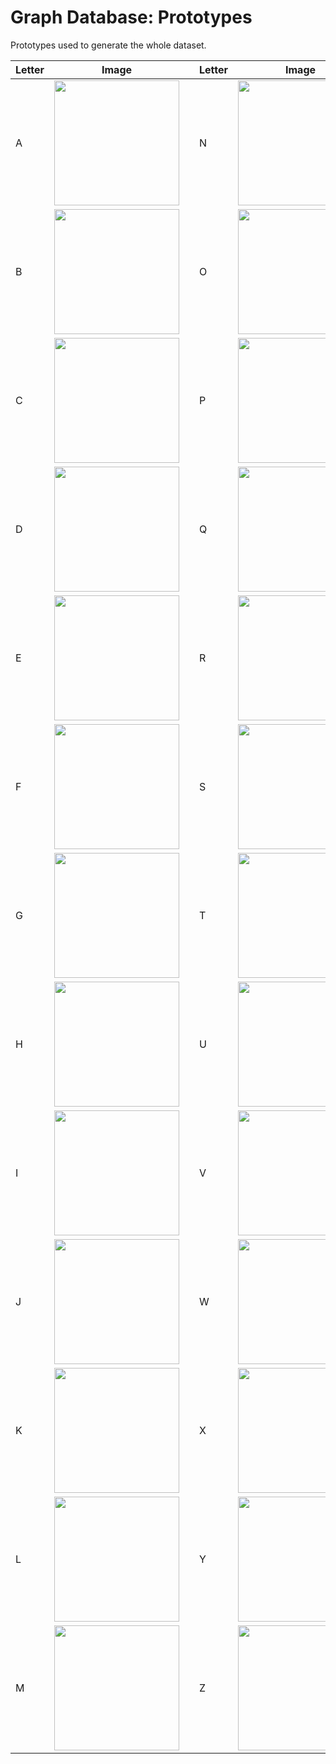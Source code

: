 # Graph Database: Prototypes

Prototypes used to generate the whole dataset.


| Letter  | Image | | Letter  | Image |
| ------------- | ------------- | ------------- | ------------- | ------------- |
| A  | <img src="https://github.com/priba/graph_db/blob/master/prototypes/A.png" width="200"> | | N  | <img src="https://github.com/priba/graph_db/blob/master/prototypes/N.png" width="200"> |
| B  | <img src="https://github.com/priba/graph_db/blob/master/prototypes/B.png" width="200"> | | O  | <img src="https://github.com/priba/graph_db/blob/master/prototypes/O.png" width="200"> |
| C  | <img src="https://github.com/priba/graph_db/blob/master/prototypes/C.png" width="200"> | | P  | <img src="https://github.com/priba/graph_db/blob/master/prototypes/P.png" width="200"> |
| D  | <img src="https://github.com/priba/graph_db/blob/master/prototypes/D.png" width="200"> | | Q  | <img src="https://github.com/priba/graph_db/blob/master/prototypes/Q.png" width="200"> |
| E  | <img src="https://github.com/priba/graph_db/blob/master/prototypes/E.png" width="200"> | | R  | <img src="https://github.com/priba/graph_db/blob/master/prototypes/R.png" width="200"> |
| F  | <img src="https://github.com/priba/graph_db/blob/master/prototypes/F.png" width="200"> | | S  | <img src="https://github.com/priba/graph_db/blob/master/prototypes/S.png" width="200"> |
| G  | <img src="https://github.com/priba/graph_db/blob/master/prototypes/G.png" width="200"> | | T  | <img src="https://github.com/priba/graph_db/blob/master/prototypes/T.png" width="200"> |
| H  | <img src="https://github.com/priba/graph_db/blob/master/prototypes/H.png" width="200"> | | U  | <img src="https://github.com/priba/graph_db/blob/master/prototypes/U.png" width="200"> |
| I  | <img src="https://github.com/priba/graph_db/blob/master/prototypes/I.png" width="200"> | | V  | <img src="https://github.com/priba/graph_db/blob/master/prototypes/V.png" width="200"> |
| J  | <img src="https://github.com/priba/graph_db/blob/master/prototypes/J.png" width="200"> | | W  | <img src="https://github.com/priba/graph_db/blob/master/prototypes/W.png" width="200"> |
| K  | <img src="https://github.com/priba/graph_db/blob/master/prototypes/K.png" width="200"> | | X  | <img src="https://github.com/priba/graph_db/blob/master/prototypes/X.png" width="200"> |
| L  | <img src="https://github.com/priba/graph_db/blob/master/prototypes/L.png" width="200"> | | Y  | <img src="https://github.com/priba/graph_db/blob/master/prototypes/Y.png" width="200"> |
| M  | <img src="https://github.com/priba/graph_db/blob/master/prototypes/M.png" width="200"> | | Z  | <img src="https://github.com/priba/graph_db/blob/master/prototypes/Z.png" width="200"> |
